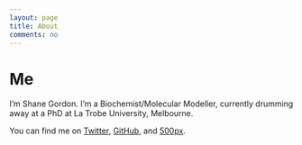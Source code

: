 ```yaml
---
layout: page
title: About
comments: no
---
```


# Me #

I’m Shane Gordon. I’m a Biochemist/Molecular Modeller, currently drumming away
at a PhD at La Trobe University, Melbourne.

You can find me on [Twitter](https://twitter.com/WaywardBiochem),
[GitHub](http://github.com/s-gordon), and
[500px](https://500px.com/shaneegordon).
